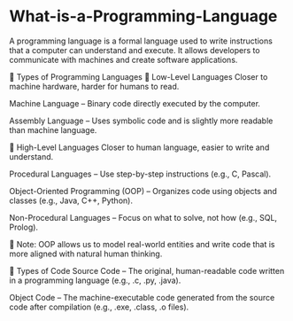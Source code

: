 # What-is-a-Programming-Language
A programming language is a formal language used to write instructions that a computer can understand and execute. It allows developers to communicate with machines and create software applications.

🧠 Types of Programming Languages
🔹 Low-Level Languages
Closer to machine hardware, harder for humans to read.

Machine Language – Binary code directly executed by the computer.

Assembly Language – Uses symbolic code and is slightly more readable than machine language.

🔹 High-Level Languages
Closer to human language, easier to write and understand.

Procedural Languages – Use step-by-step instructions (e.g., C, Pascal).

Object-Oriented Programming (OOP) – Organizes code using objects and classes (e.g., Java, C++, Python).

Non-Procedural Languages – Focus on what to solve, not how (e.g., SQL, Prolog).

🔸 Note: OOP allows us to model real-world entities and write code that is more aligned with natural human thinking.

🧾 Types of Code
Source Code – The original, human-readable code written in a programming language (e.g., .c, .py, .java).

Object Code – The machine-executable code generated from the source code after compilation (e.g., .exe, .class, .o files).
